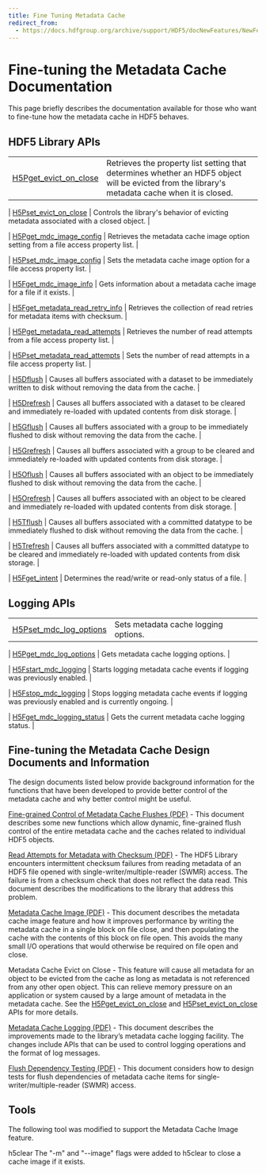 ```yaml
---
title: Fine Tuning Metadata Cache
redirect_from:
  - https://docs.hdfgroup.org/archive/support/HDF5/docNewFeatures/NewFeaturesFineTuningMetadataCacheDocs.html
---
```


# Fine-tuning the Metadata Cache Documentation

This page briefly describes the documentation available for those who want to fine-tune how the metadata cache in HDF5 behaves.

## HDF5 Library APIs
 
|                   |                                                              |
| ----------------- | ------------------------------------------------------------ |
| [H5Pget_evict_on_close]([2]/group___f_a_p_l.html#ga12789fcfeaea073c13202e6401f404a6) | Retrieves the property list setting that determines whether an HDF5 object will be evicted from the library's metadata cache when it is closed. |
 
| [H5Pset_evict_on_close]([2]/group___j_h5_p.html#ga50cff2ac2560cee0471fcbf15dcb86c6) | Controls the library's behavior of evicting metadata associated with a closed object. |
 
| [H5Pget_mdc_image_config]([2]/group___f_a_p_l.html#gaaa18d59ee9efb12626410b1638f76f00) | Retrieves the metadata cache image option setting from a file access property list. |
 
| [H5Pset_mdc_image_config]([2]/group___f_a_p_l.html#ga65cf9fea33d1324009efc2d5db848434) | Sets the metadata cache image option for a file access property list. |
 
| [H5Fget_mdc_image_info]([2]/group___m_d_c.html#ga7b37da15ff80c4aa5c275649f1f45b0a) | Gets information about a metadata cache image for a file if it exists. |
 
| [H5Fget_metadata_read_retry_info]([2]/group___s_w_m_r.html#gaa80bd62f19993e414e383db7d1623e5f) | Retrieves the collection of read retries for metadata items with checksum. |
 
| [H5Pget_metadata_read_attempts]([2]/group___f_a_p_l.html#ga670948d56435920f1e1c2e88b823935e) | Retrieves the number of read attempts from a file access property list. |
 
| [H5Pset_metadata_read_attempts]([2]/group___f_a_p_l.html#gab827cef16ec569c87cec94a8b3f350c5) | Sets the number of read attempts in a file access property list. |
 
| [H5Dflush]([2]/group___h5_d.html#ga4a2175a62baa1e35ad2467bb1fdff1f7) | Causes all buffers associated with a dataset to be immediately written to disk without removing the data from the cache. |
 
| [H5Drefresh]([2]/group___h5_d.html#ga3c1ea7e5db3f62d9cf03dd62d1fb08da) | Causes all buffers associated with a dataset to be cleared and immediately re-loaded with updated contents from disk storage. |
 
| [H5Gflush]([2]/group___h5_g.html#ga1d55dbf931f8003bb329c4340b8fe4d6) | Causes all buffers associated with a group to be immediately flushed to disk without removing the data from the cache. |
 
| [H5Grefresh]([2]/group___h5_g.html#ga0a8bdd0eb1b001222c27d3d39a909840) | Causes all buffers associated with a group to be cleared and immediately re-loaded with updated contents from disk storage. |
 
| [H5Oflush]([2]/group___h5_o.html#gad99f35048cba4534b6393214684f090f) | Causes all buffers associated with an object to be immediately flushed to disk without removing the data from the cache. |
 
| [H5Orefresh]([2]/group___h5_o.html#gaf0318b68be9ab23a92b8a6bee0af9e2f) | Causes all buffers associated with an object to be cleared and immediately re-loaded with updated contents from disk storage. |
 
| [H5Tflush]([2]/group___h5_t.html#gafd60389b49e1e5e6f37caffbe6cbf6e5) | Causes all buffers associated with a committed datatype to be immediately flushed to disk without removing the data from the cache. |
 
| [H5Trefresh]([2]/group___h5_t.html#ga5bc56f6b85e114829dc12d6b18d66f4d) | Causes all buffers associated with a committed datatype to be cleared and immediately re-loaded with updated contents from disk storage. |
 
| [H5Fget_intent]([2]/group___h5_f.html#ga466179d7783d256329c2e3110055a16c) | Determines the read/write or read-only status of a file. |
 
 
## Logging APIs
 
|                   |                                                              |
| ----------------- | ------------------------------------------------------------ |
| [H5Pset_mdc_log_options]([2]/group___f_a_p_l.html#ga4d7206c5679d7243410058eceae59b2c) | Sets metadata cache logging options. |
 
| [H5Pget_mdc_log_options]([2]/group___f_a_p_l.html#gaa3a1ca6e294cc5074933239cc3d0e4a3) | Gets metadata cache logging options. |
 
| [H5Fstart_mdc_logging]([2]/group___m_d_c.html#ga378fb5863071278b47070cf205f53e67) | Starts logging metadata cache events if logging was previously enabled. |
 
| [H5Fstop_mdc_logging]([2]/group___m_d_c.html#ga78627b23010f82002b837f4d312bf234) | Stops logging metadata cache events if logging was previously enabled and is currently ongoing. |
 
| [H5Fget_mdc_logging_status]([2]/group___m_d_c.html#ga998ebdc7b5190cf3d0fdf2fbe71e9780) | Gets the current metadata cache logging status. |
 

## Fine-tuning the Metadata Cache Design Documents and Information

The design documents listed below provide background information for the functions that have been developed to provide better control of the metadata cache and why better control might be useful.
 
[Fine-grained Control of Metadata Cache Flushes (PDF)]([1]/RFC%20H5Ocork%20v5%20new%20fxn%20names.pdf) - This document describes some new functions which allow dynamic, fine-grained flush control of the entire metadata cache and the caches related to individual HDF5 objects.
 
[Read Attempts for Metadata with Checksum (PDF)]([1]/RFC-Read-Attempts-for-Metadata-with-Checksum-v3.pdf) - The HDF5 Library encounters intermittent checksum failures from reading metadata of an HDF5 file opened with single-writer/multiple-reader (SWMR) access. The failure is from a checksum check that does not reflect the data read. This document describes the modifications to the library that address this problem.
 
[Metadata Cache Image (PDF)]([1]/cache_image_RFC_150929-QAK.docx.pdf) - This document describes the metadata cache image feature and how it improves performance by writing the metadata cache in a single block on file close, and then populating the cache with the contents of this block on file open. This avoids the many small I/O operations that would otherwise be required on file open and close.
 
Metadata Cache Evict on Close - This feature will cause all metadata for an object to be evicted from the cache as long as metadata is not referenced from any other open object. This can relieve memory pressure on an application or system caused by a large amount of metadata in the metadata cache. See the [H5Pget_evict_on_close]([2]/group___f_a_p_l.html#ga12789fcfeaea073c13202e6401f404a6) and [H5Pset_evict_on_close]([2]/group___f_a_p_l.html#gaa44cc0e592608e12082dad9305b3c74d) APIs for more details.
 
[Metadata Cache Logging (PDF)]([1]/Design-MetadataCache-Logging-THG20140224-v4.pdf) - This document describes the improvements made to the library’s metadata cache logging facility. The changes include APIs that can be used to control logging operations and the format of log messages.
 
[Flush Dependency Testing (PDF)]([1]/Design-HDF5-FlushDependencyTesting-20130630-v1.1.pdf) - This document considers how to design tests for flush dependencies of metadata cache items for single-writer/multiple-reader (SWMR) access.
 
## Tools

The following tool was modified to support the Metadata Cache Image feature.

h5clear	The "-m" and "--image" flags were added to h5clear to close a cache image if it exists.

[1]: https://docs.hdfgroup.org/hdf5/rfc
[2]: https://portal.hdfgroup.org/hdf5/develop
